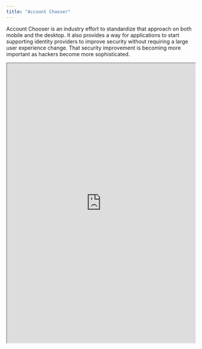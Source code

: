 ```yaml
---
title: "Account Chooser"
---
```


Account Chooser is an industry effort to standardize that approach on both mobile and the desktop. It also provides a way for applications to start supporting identity providers to improve security without requiring a large user experience change. That security improvement is becoming more important as hackers become more sophisticated.

<iframe height="750" width="100%" src="https://ewelton.github.io/ktest/wiki.html#Account%20Chooser"></iframe>
